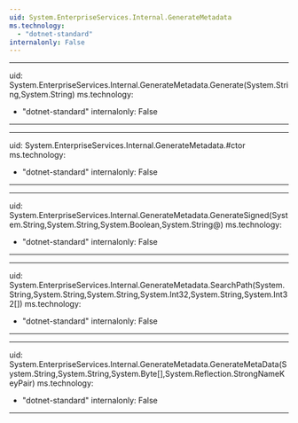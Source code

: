 ```yaml
---
uid: System.EnterpriseServices.Internal.GenerateMetadata
ms.technology: 
  - "dotnet-standard"
internalonly: False
---
```


---
uid: System.EnterpriseServices.Internal.GenerateMetadata.Generate(System.String,System.String)
ms.technology: 
  - "dotnet-standard"
internalonly: False
---

---
uid: System.EnterpriseServices.Internal.GenerateMetadata.#ctor
ms.technology: 
  - "dotnet-standard"
internalonly: False
---

---
uid: System.EnterpriseServices.Internal.GenerateMetadata.GenerateSigned(System.String,System.String,System.Boolean,System.String@)
ms.technology: 
  - "dotnet-standard"
internalonly: False
---

---
uid: System.EnterpriseServices.Internal.GenerateMetadata.SearchPath(System.String,System.String,System.String,System.Int32,System.String,System.Int32[])
ms.technology: 
  - "dotnet-standard"
internalonly: False
---

---
uid: System.EnterpriseServices.Internal.GenerateMetadata.GenerateMetaData(System.String,System.String,System.Byte[],System.Reflection.StrongNameKeyPair)
ms.technology: 
  - "dotnet-standard"
internalonly: False
---
